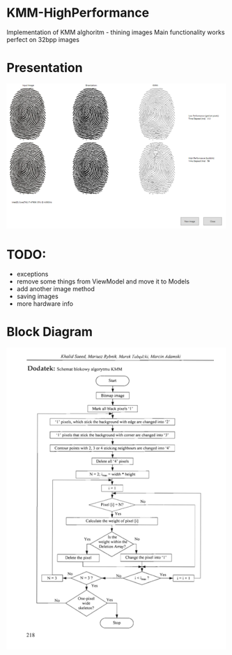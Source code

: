 # KMM-HighPerformance
Implementation of KMM alghoritm - thining images
Main functionality works perfect on 32bpp images

# Presentation
![My image](https://github.com/michasacuer/KMM-HighPerformance/blob/master/KMM-HighPerformance/Presentation.PNG)

# TODO:
- exceptions 
- remove some things from ViewModel and move it to Models
- add another image method 
- saving images
- more hardware info

# Block Diagram
![My image](https://github.com/michasacuer/KMM-HighPerformance/blob/master/KMM-HighPerformance/kmm.PNG)
